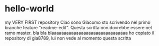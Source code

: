 # hello-world
my VERY FIRST repository
Ciao sono Giacomo sto scrivendo nel primo branche feature "readme-edit". Questa scritta non dovrebbe essere nel ramo master.
bla bla blaaaaaaaaaaaaaaaaaaaaaaaaaaaaaaa
ho copiato il repository di gia8789, lui non vede al momento questa scritta
